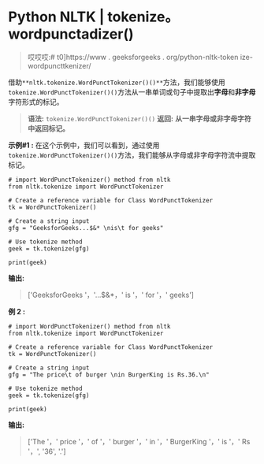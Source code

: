 # Python NLTK | tokenize。wordpunctadizer()

> 哎哎哎:# t0]https://www . geeksforgeeks . org/python-nltk-token ize-wordpuncttkenizer/

借助`**nltk.tokenize.WordPunctTokenizer()()**`方法，我们能够使用`tokenize.WordPunctTokenizer()()`方法从一串单词或句子中提取出**字母**和**非字母**字符形式的标记。

> **语法:** `tokenize.WordPunctTokenizer()()`
> **返回:** **从一串字母或非字母字符中返回标记。**

**示例#1 :**
在这个示例中，我们可以看到，通过使用`tokenize.WordPunctTokenizer()()`方法，我们能够从字母或非字母字符流中提取标记。

```
# import WordPunctTokenizer() method from nltk
from nltk.tokenize import WordPunctTokenizer

# Create a reference variable for Class WordPunctTokenizer
tk = WordPunctTokenizer()

# Create a string input
gfg = "GeeksforGeeks...$&* \nis\t for geeks"

# Use tokenize method
geek = tk.tokenize(gfg)

print(geek)
```

**输出:**

> ['GeeksforGeeks '，'…$&*，' is '，' for '，' geeks']

**例 2 :**

```
# import WordPunctTokenizer() method from nltk
from nltk.tokenize import WordPunctTokenizer

# Create a reference variable for Class WordPunctTokenizer
tk = WordPunctTokenizer()

# Create a string input
gfg = "The price\t of burger \nin BurgerKing is Rs.36.\n"

# Use tokenize method
geek = tk.tokenize(gfg)

print(geek)
```

**输出:**

> ['The '，' price '，' of '，' burger '，' in '，' BurgerKing '，' is '，' Rs '，', '36', '.']